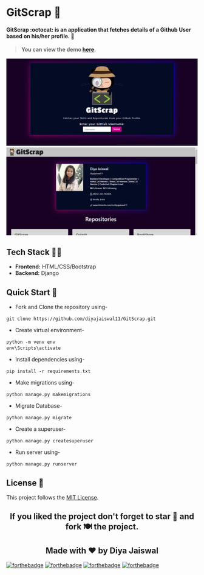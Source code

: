 # GitScrap 🚀
#### GitScrap :octocat: is an application that fetches details of a Github User based on his/her profile. 👨
> **You can view the demo [here](gitscrapdiya11.pythonanywhere.com/).**

![](screenshots/1.png)
![](screenshots/2.png)


## Tech Stack 👨‍💻
- **Frontend:** HTML/CSS/Bootstrap
- **Backend:** Django


## Quick Start 💫

- Fork and Clone the repository using-
```
git clone https://github.com/diyajaiswal11/GitScrap.git
```
- Create virtual environment-
```
python -m venv env
env\Scripts\activate
```
- Install dependencies using-
```
pip install -r requirements.txt
```
- Make migrations using-
```
python manage.py makemigrations
```
- Migrate Database-
```
python manage.py migrate
```
- Create a superuser-
```
python manage.py createsuperuser
```
- Run server using-
```
python manage.py runserver
```

## License 📖 
This project follows the [MIT License](https://choosealicense.com/licenses/mit/).

<h2 align="center">If you liked the project don't forget to star 🌟 and fork 🍽 the project. </h2>
<h2 align="center">Made with ❤ by Diya Jaiswal</h2>

[![forthebadge](https://forthebadge.com/images/badges/built-by-developers.svg)](https://forthebadge.com)
[![forthebadge](https://forthebadge.com/images/badges/uses-git.svg)](https://forthebadge.com)
[![forthebadge](https://forthebadge.com/images/badges/built-with-love.svg)](https://forthebadge.com)
[![forthebadge](https://forthebadge.com/images/badges/made-with-python.svg)](https://forthebadge.com)

